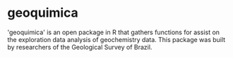 # geoquimica
'geoquimica' is an open package in R that gathers functions for assist on the exploration data analysis of geochemistry data. This package was built by researchers of the Geological Survey of Brazil.
